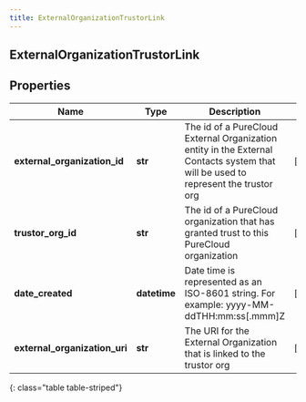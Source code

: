 ```yaml
---
title: ExternalOrganizationTrustorLink
---
```

## ExternalOrganizationTrustorLink

## Properties

|Name | Type | Description | Notes|
|------------ | ------------- | ------------- | -------------|
| **external_organization_id** | **str** | The id of a PureCloud External Organization entity in the External Contacts system that will be used to represent the trustor org | [optional] |
| **trustor_org_id** | **str** | The id of a PureCloud organization that has granted trust to this PureCloud organization | [optional] |
| **date_created** | **datetime** | Date time is represented as an ISO-8601 string. For example: yyyy-MM-ddTHH:mm:ss[.mmm]Z | [optional] |
| **external_organization_uri** | **str** | The URI for the External Organization that is linked to the trustor org | [optional] |
{: class="table table-striped"}


